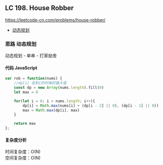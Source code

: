 ## LC 198. House Robber
https://leetcode-cn.com/problems/house-robber/
- [动态规划](#思路-动态规划)

### 思路 动态规划
动态规划 - 单串 - 打家劫舍
#### 代码 JavaScript

```JavaScript
var rob = function(nums) {
    //dp[i] 走到i的时候的最大值
    const dp = new Array(nums.length).fill(0)
    let max = 0

    for(let i = 0; i < nums.length; i++){
        dp[i] = Math.max(nums[i] + (dp[i - 2] || 0), (dp[i - 1] || 0))
        max = Math.max(dp[i], max)
    }

    return max
};

```

#### 复杂度分析
时间复杂度：O(N) </br>
空间复杂度：O(N)
